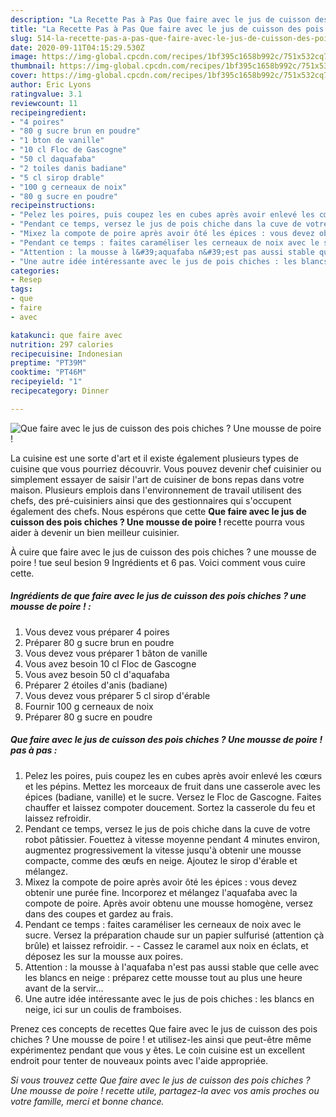 ```yaml
---
description: "La Recette Pas à Pas Que faire avec le jus de cuisson des pois chiches ? Une mousse de poire !"
title: "La Recette Pas à Pas Que faire avec le jus de cuisson des pois chiches ? Une mousse de poire !"
slug: 514-la-recette-pas-a-pas-que-faire-avec-le-jus-de-cuisson-des-pois-chiches-une-mousse-de-poire
date: 2020-09-11T04:15:29.530Z
image: https://img-global.cpcdn.com/recipes/1bf395c1658b992c/751x532cq70/que-faire-avec-le-jus-de-cuisson-des-pois-chiches-une-mousse-de-poire-photo-principale-de-la-recette.jpg
thumbnail: https://img-global.cpcdn.com/recipes/1bf395c1658b992c/751x532cq70/que-faire-avec-le-jus-de-cuisson-des-pois-chiches-une-mousse-de-poire-photo-principale-de-la-recette.jpg
cover: https://img-global.cpcdn.com/recipes/1bf395c1658b992c/751x532cq70/que-faire-avec-le-jus-de-cuisson-des-pois-chiches-une-mousse-de-poire-photo-principale-de-la-recette.jpg
author: Eric Lyons
ratingvalue: 3.1
reviewcount: 11
recipeingredient:
- "4 poires"
- "80 g sucre brun en poudre"
- "1 bton de vanille"
- "10 cl Floc de Gascogne"
- "50 cl daquafaba"
- "2 toiles danis badiane"
- "5 cl sirop drable"
- "100 g cerneaux de noix"
- "80 g sucre en poudre"
recipeinstructions:
- "Pelez les poires, puis coupez les en cubes après avoir enlevé les cœurs et les pépins. Mettez les morceaux de fruit dans une casserole avec les épices (badiane, vanille) et le sucre. Versez le Floc de Gascogne. Faites chauffer et laissez compoter doucement. Sortez la casserole du feu et laissez refroidir."
- "Pendant ce temps, versez le jus de pois chiche dans la cuve de votre robot pâtissier. Fouettez à vitesse moyenne pendant 4 minutes environ, augmentez progressivement la vitesse jusqu&#39;à obtenir une mousse compacte, comme des œufs en neige. Ajoutez le sirop d&#39;érable et mélangez."
- "Mixez la compote de poire après avoir ôté les épices : vous devez obtenir une purée fine. Incorporez et mélangez l&#39;aquafaba avec la compote de poire. Après avoir obtenu une mousse homogène, versez dans des coupes et gardez au frais."
- "Pendant ce temps : faites caraméliser les cerneaux de noix avec le sucre. Versez la préparation chaude sur un papier sulfurisé (attention çà brûle) et laissez refroidir.  Cassez le caramel aux noix en éclats, et déposez les sur la mousse aux poires."
- "Attention : la mousse à l&#39;aquafaba n&#39;est pas aussi stable que celle avec les blancs en neige : préparez cette mousse tout au plus une heure avant de la servir..."
- "Une autre idée intéressante avec le jus de pois chiches : les blancs en neige, ici sur un coulis de framboises."
categories:
- Resep
tags:
- que
- faire
- avec

katakunci: que faire avec 
nutrition: 297 calories
recipecuisine: Indonesian
preptime: "PT39M"
cooktime: "PT46M"
recipeyield: "1"
recipecategory: Dinner

---
```



![Que faire avec le jus de cuisson des pois chiches ? Une mousse de poire !](https://img-global.cpcdn.com/recipes/1bf395c1658b992c/751x532cq70/que-faire-avec-le-jus-de-cuisson-des-pois-chiches-une-mousse-de-poire-photo-principale-de-la-recette.jpg)

La cuisine est une sorte d'art et il existe également plusieurs types de cuisine que vous pourriez découvrir. Vous pouvez devenir chef cuisinier ou simplement essayer de saisir l'art de cuisiner de bons repas dans votre maison. Plusieurs emplois dans l'environnement de travail utilisent des chefs, des pré-cuisiniers ainsi que des gestionnaires qui s'occupent également des chefs. Nous espérons que cette <strong> Que faire avec le jus de cuisson des pois chiches ? Une mousse de poire ! </strong> recette pourra vous aider à devenir un bien meilleur cuisinier.

<!--inarticleads1-->

À cuire que faire avec le jus de cuisson des pois chiches ? une mousse de poire ! tue seul besion 9 Ingrédients et 6 pas. Voici comment vous cuire cette.

##### Ingrédients de que faire avec le jus de cuisson des pois chiches ? une mousse de poire ! :

1. Vous devez vous préparer 4 poires
1. Préparer 80 g sucre brun en poudre
1. Vous devez vous préparer 1 bâton de vanille
1. Vous avez besoin 10 cl Floc de Gascogne
1. Vous avez besoin 50 cl d&#39;aquafaba
1. Préparer 2 étoiles d&#39;anis (badiane)
1. Vous devez vous préparer 5 cl sirop d&#39;érable
1. Fournir 100 g cerneaux de noix
1. Préparer 80 g sucre en poudre




<!--inarticleads2-->

##### Que faire avec le jus de cuisson des pois chiches ? Une mousse de poire ! pas à pas :

1. Pelez les poires, puis coupez les en cubes après avoir enlevé les cœurs et les pépins. Mettez les morceaux de fruit dans une casserole avec les épices (badiane, vanille) et le sucre. Versez le Floc de Gascogne. Faites chauffer et laissez compoter doucement. Sortez la casserole du feu et laissez refroidir.
1. Pendant ce temps, versez le jus de pois chiche dans la cuve de votre robot pâtissier. Fouettez à vitesse moyenne pendant 4 minutes environ, augmentez progressivement la vitesse jusqu&#39;à obtenir une mousse compacte, comme des œufs en neige. Ajoutez le sirop d&#39;érable et mélangez.
1. Mixez la compote de poire après avoir ôté les épices : vous devez obtenir une purée fine. Incorporez et mélangez l&#39;aquafaba avec la compote de poire. Après avoir obtenu une mousse homogène, versez dans des coupes et gardez au frais.
1. Pendant ce temps : faites caraméliser les cerneaux de noix avec le sucre. Versez la préparation chaude sur un papier sulfurisé (attention çà brûle) et laissez refroidir. -  - Cassez le caramel aux noix en éclats, et déposez les sur la mousse aux poires.
1. Attention : la mousse à l&#39;aquafaba n&#39;est pas aussi stable que celle avec les blancs en neige : préparez cette mousse tout au plus une heure avant de la servir...
1. Une autre idée intéressante avec le jus de pois chiches : les blancs en neige, ici sur un coulis de framboises.




<!--inarticleads1-->

<p>
Prenez ces concepts de recettes Que faire avec le jus de cuisson des pois chiches ? Une mousse de poire ! et utilisez-les ainsi que peut-être même expérimentez pendant que vous y êtes. Le coin cuisine est un excellent endroit pour tenter de nouveaux points avec l'aide appropriée.
</p>

<p>
<i>Si vous trouvez cette Que faire avec le jus de cuisson des pois chiches ? Une mousse de poire ! recette utile, partagez-la avec vos amis proches ou votre famille, merci et bonne chance.</i>
</p>
